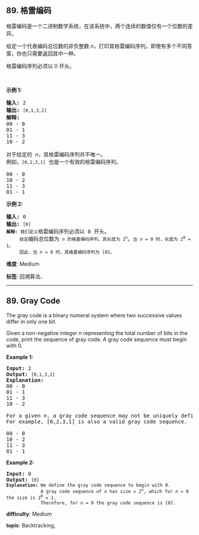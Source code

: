 <h2>89. 格雷编码</h2><p>格雷编码是一个二进制数字系统，在该系统中，两个连续的数值仅有一个位数的差异。</p>

<p>给定一个代表编码总位数的非负整数<em> n</em>，打印其格雷编码序列。即使有多个不同答案，你也只需要返回其中一种。</p>

<p>格雷编码序列必须以 0 开头。</p>

<p>&nbsp;</p>

<p><strong>示例 1:</strong></p>

<pre><strong>输入:</strong>&nbsp;2
<strong>输出:</strong>&nbsp;<code>[0,1,3,2]</code>
<strong>解释:</strong>
00 - 0
01 - 1
11 - 3
10 - 2

对于给定的&nbsp;<em>n</em>，其格雷编码序列并不唯一。
例如，<code>[0,2,3,1]</code>&nbsp;也是一个有效的格雷编码序列。

00 - 0
10 - 2
11 - 3
01 - 1</pre>

<p><strong>示例&nbsp;2:</strong></p>

<pre><strong>输入:</strong>&nbsp;0
<strong>输出:</strong>&nbsp;<code>[0]
<strong>解释:</strong> 我们定义</code>格雷编码序列必须以 0 开头。<code>
&nbsp;    给定</code>编码总位数为<code> <em>n</em> 的格雷编码序列，其长度为 2<sup>n</sup></code>。<code>当 <em>n</em> = 0 时，长度为 2<sup>0</sup> = 1。
&nbsp;    因此，当 <em>n</em> = 0 时，其格雷编码序列为 [0]。</code>
</pre>


 **难度**: Medium

 **标签**: 回溯算法、 


------

<h2>89. Gray Code</h2><p>The gray code is a binary numeral system where two successive values differ in only one bit.</p>

<p>Given a non-negative integer <em>n</em> representing the total number of bits in the code, print the sequence of gray code. A gray code sequence must begin with 0.</p>

<p><strong>Example 1:</strong></p>

<pre>
<strong>Input:</strong>&nbsp;2
<strong>Output:</strong>&nbsp;<code>[0,1,3,2]</code>
<strong>Explanation:</strong>
00 - 0
01 - 1
11 - 3
10 - 2

For a given&nbsp;<em>n</em>, a gray code sequence may not be uniquely defined.
For example, [0,2,3,1] is also a valid gray code sequence.

00 - 0
10 - 2
11 - 3
01 - 1
</pre>

<p><strong>Example 2:</strong></p>

<pre>
<strong>Input:</strong>&nbsp;0
<strong>Output:</strong>&nbsp;<code>[0]
<strong>Explanation:</strong> We define the gray code sequence to begin with 0.
&nbsp;            A gray code sequence of <em>n</em> has size = 2<sup>n</sup>, which for <em>n</em> = 0 the size is 2<sup>0</sup> = 1.
&nbsp;            Therefore, for <em>n</em> = 0 the gray code sequence is [0].</code>
</pre>


 **difficulty**: Medium

 **topic**: Backtracking, 

